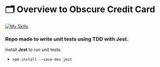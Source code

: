 # 🗂 Overview to **Obscure Credit Card**
[![My Skills](https://skillicons.dev/icons?i=js,nodejs,jest)](https://skillicons.dev)
### Repo made to write unit tests using TDD with **Jest**.

Install **Jest** to run unit tests. 

- `npm install --save-dev jest`